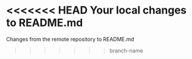 <<<<<<< HEAD
Your local changes to README.md
=======
Changes from the remote repository to README.md
>>>>>>> branch-name
